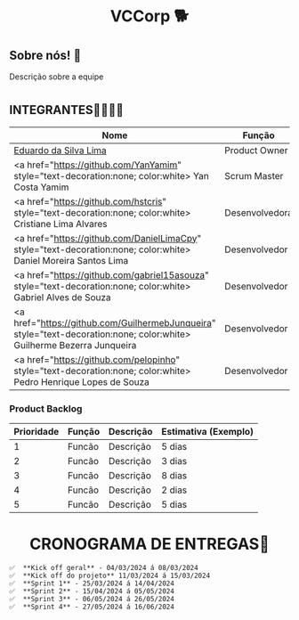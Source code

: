 # <h1 align="center"> VCCorp 🐕​ </h1>
<h2>Sobre nós! 🐶​ </h2>
<p>Descrição sobre a equipe</p>

# <h2>INTEGRANTES👨‍💻👩‍💻</h2>
| Nome                              | Função          | Fotos
|-----------------------------------|--------------------|--------------------|
| <span style="text-decoration:none; color:white;">[Eduardo da Silva Lima](https://github.com/PortifoliodoEdu)</span>          | Product Owner     |
| <a href="https://github.com/YanYamim" style="text-decoration:none; color:white> Yan Costa Yamim</a>                   | Scrum Master      |
| <a href="https://github.com/hstcris" style="text-decoration:none; color:white> Cristiane Lima Alvares</a>            | Desenvolvedora                |
|<a href="https://github.com/DanielLimaCpy" style="text-decoration:none; color:white> Daniel Moreira Santos Lima</a>       | Desenvolvedor                |
| <a href="https://github.com/gabriel15asouza"  style="text-decoration:none; color:white> Gabriel Alves de Souza</a>       | Desenvolvedor                |
| <a href="https://github.com/GuilhermebJunqueira" style="text-decoration:none; color:white> Guilherme Bezerra Junqueira</a>      | Desenvolvedor                |
| <a href="https://github.com/pelopinho" style="text-decoration:none; color:white> Pedro Henrique Lopes de Souza</a>           | Desenvolvedor                |

<h3>Product Backlog</h3>

| Prioridade  | Função               | Descrição                                              | Estimativa (Exemplo) |
|-----|-----------------------------|--------------------------------------------------------|------------|
| 1  | Funcão         | Descrição               | 5 dias   |
| 2  | Funcão               | Descrição                              | 3 dias   |
| 3  | Funcão  | Descrição                    | 8 dias   |
| 4  | Funcão          | Descrição           | 2 dias   |
| 5  | Funcão        | Descrição                    | 5 dias   |


# <h1 align="center">CRONOGRAMA DE ENTREGAS📆</h1>
    ✅  **Kick off geral** - 04/03/2024 á 08/03/2024
    ✅  **Kick off do projeto** 11/03/2024 á 15/03/2024
    ✅  **Sprint 1** - 25/03/2024 á 14/04/2024
    ✅  **Sprint 2** - 15/04/2024 á 05/05/2024
    ✅  **Sprint 3** - 06/05/2024 á 26/05/2024
    ✅  **Sprint 4** - 27/05/2024 á 16/06/2024
